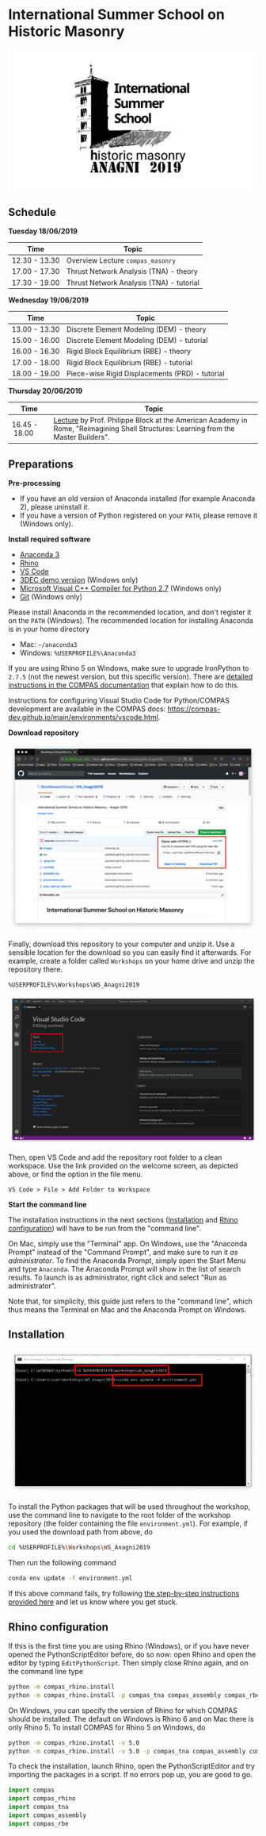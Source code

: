 # International Summer School on Historic Masonry

![Anagni 2019](images/anagni2019.png)

## Schedule

**Tuesday 18/06/2019**

Time | Topic
---  | ---
12.30 - 13.30 | Overview Lecture `compas_masonry`
17.00 - 17.30 | Thrust Network Analysis (TNA) - theory
17.30 - 19.00 | Thrust Network Analysis (TNA) - tutorial

**Wednesday 19/06/2019**

Time | Topic
---  | ---
13.00 - 13.30 | Discrete Element Modeling (DEM) - theory
15.00 - 16.00 | Discrete Element Modeling (DEM) - tutorial
16.00 - 16.30 | Rigid Block Equilibrium (RBE) - theory
17.00 - 18.00 | Rigid Block Equilibrium (RBE) - tutorial     
18.00 - 19.00 | Piece-wise Rigid Displacements (PRD) - tutorial   
      
**Thursday  20/06/2019**

Time | Topic
---  | ---
16.45&nbsp;-&nbsp;18.00 | [Lecture](https://www.dropbox.com/s/6sq1ypvg06iaabq/20190110_Tongji_PBlock.pdf?dl=0) by Prof. Philippe Block at the American Academy in Rome, "Reimagining Shell Structures: Learning from the Master Builders".

 
## Preparations

**Pre-processing**

*   If you have an old version of Anaconda installed (for example Anaconda 2), please uninstall it.
*   If you have a version of Python registered on your `PATH`, please remove it (Windows only).

**Install required software**

*   [Anaconda 3](https://www.anaconda.com/distribution/)
*   [Rhino](https://www.rhino3d.com/download)
*   [VS Code](https://code.visualstudio.com/)
*   [3DEC demo version](https://www.itascacg.com/software-demo) (Windows only)
*   [Microsoft Visual C++ Compiler for Python 2.7](https://www.microsoft.com/en-us/download/details.aspx?id=44266) (Windows only)
*   [Git](https://git-scm.com/downloads) (Windows only)

Please install Anaconda in the recommended location, and don't register it on the `PATH` (Windows). The recommended location for installing Anaconda is in your home directory

* Mac: `~/anaconda3`
* Windows: `%USERPROFILE%\Anaconda3`

If you are using Rhino 5 on Windows, make sure to upgrade IronPython to `2.7.5` (not the newest version, but this specific version).
There are [detailed instructions in the COMPAS documentation](https://compas-dev.github.io/main/environments/rhino.html)
that explain how to do this.

Instructions for configuring Visual Studio Code for Python/COMPAS development are
available in the COMPAS docs: https://compas-dev.github.io/main/environments/vscode.html.

**Download repository**

![Download WS_Anagni2019](images/download-repo.png)

Finally, download this repository to your computer and unzip it.
Use a sensible location for the download so you can easily find it afterwards.
For example, create a folder called `Workshops` on your home drive and unzip the repository there.

```
%USERPROFILE%\Workshops\WS_Anagni2019
```

![Download WS_Anagni2019](images/add-folder-to-workspace.png)

Then, open VS Code and add the repository root folder to a clean workspace. Use the link provided on the welcome screen, as depicted above, or find the option in the file menu.

```
VS Code > File > Add Folder to Workspace
```

**Start the command line**

The installation instructions in the next sections ([Installation](#Installation) and [Rhino configuration](#Rhino-configuration)) will have to be run from the "command line".

On Mac, simply use the "Terminal" app.
On Windows, use the "Anaconda Prompt" instead of the "Command Prompt", and make sure to run it *as administrator*.
To find the Anaconda Prompt, simply open the Start Menu and type `Anaconda`.
The Anaconda Prompt will show in the list of search results.
To launch is as administrator, right click and select "Run as administrator".

Note that, for simplicity, this guide just refers to the "command line", which thus means the Terminal on Mac and the Anaconda Prompt on Windows.

## Installation

![Install packages](images/install-packages.png)

To install the Python packages that will be used throughout the workshop, use the command line to navigate to the root folder of the workshop repository (the folder containing the file `environment.yml`). For example, if you used the download path from above, do

```bash
cd %USERPROFILE%\Workshops\WS_Anagni2019
```

Then run the following command

```bash
conda env update -f environment.yml
```

If this above command fails, try following [the step-by-step instructions provided here](prep_step-by-step.md) and let us know where you get stuck.


## Rhino configuration

If this is the first time you are using Rhino (Windows), or if you have never opened the
PythonScriptEditor before, do so now: open Rhino and open the editor by typing `EditPythonScript`. Then simply close Rhino again, and on the command line type

```bash
python -m compas_rhino.install
python -m compas_rhino.install -p compas_tna compas_assembly compas_rbe
```

On Windows, you can specify the version of Rhino for which COMPAS should be installed.
The default on Windows is Rhino 6 and on Mac there is only Rhino 5.
To install COMPAS for Rhino 5 on Windows, do

```bash
python -m compas_rhino.install -v 5.0
python -m compas_rhino.install -v 5.0 -p compas_tna compas_assembly compas_rbe
```

To check the installation, launch Rhino, open the PythonScriptEditor and try
importing the packages in a script. If no errors pop up, you are good to go.

```python
import compas
import compas_rhino
import compas_tna
import compas_assembly
import compas_rbe
```
